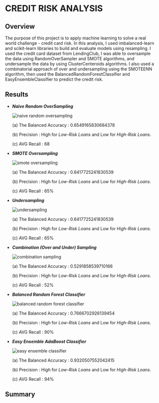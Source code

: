 # CREDIT RISK ANALYSIS

## Overview

  The purpose of this project is to apply machine learning to solve a real world challenge - credit card risk.
  In this analysis, I used imbalanced-learn and scikit-learn libraries to build and 
  evaluate models using resampling. I used the credit card dataset from LendingClub, I was 
  able to oversample the data using RandomOverSampler and SMOTE algorithms, and undersample the data
  by using ClusterCenteroids algorithms. I also used a combinatorial approach of over and undersampling
  using the SMOTEENN algorithm, then used the BalancedRandomForestClassifier and EasyEnsembleClassifier to predict
  the credit risk. 
  

## Results

   - **_Naive Random OverSampling_**
   
      ![naive random oversampling](https://user-images.githubusercontent.com/103302566/183308753-bfa5146e-982a-4067-baab-34ded81b3ccb.png)
      
      (a) The Balanced Accuracy : 0.6549165830684378
      
      (b) Precision : High for _Low-Risk Loans_ and Low for _High-Risk Loans_.
      
      (c) AVG Recall : 68
      
      

   - **_SMOTE Oversampling_**
    
       ![smote oversampling](https://user-images.githubusercontent.com/103302566/183309020-c3633c63-17c4-40ac-b602-bb3f4a1362f8.png)

      (a) The Balanced Accuracy : 0.6417725241830539
      
      (b) Precision : High for _Low-Risk Loans_ and Low for _High-Risk Loans_.
      
      (c) AVG Recall : 65%
      
      
  - **_Undersampling_**

      ![undersampling](https://user-images.githubusercontent.com/103302566/183309132-df3e404c-a4a4-4511-ad06-c56dcef9a31e.png)
      
      (a) The Balanced Accuracy : 0.6417725241830539
      
      (b) Precision : High for _Low-Risk Loans_ and Low for _High-Risk Loans_.
      
      (c) AVG Recall : 65%
      

  - **_Combination (Over and Under) Sampling_**
    
    ![combination sampling](https://user-images.githubusercontent.com/103302566/183309198-ed9ca507-6b79-41a2-9bdd-e39e69fe5979.png)
    
      (a) The Balanced Accuracy : 0.5291858539710166
      
      (b) Precision : High for _Low-Risk Loans_ and Low for _High-Risk Loans_.
      
      (c) AVG Recall : 52%


  - **_Balanced Random Forest Classifier_**

      ![balanced random forest classifier](https://user-images.githubusercontent.com/103302566/183309736-232d4808-82fa-4952-a188-ef5d3af5942e.png)
      
      (a) The Balanced Accuracy : 0.7666702926139454
      
      (b) Precision : High for _Low-Risk Loans_ and Low for _High-Risk Loans_.
      
      (c) AVG Recall : 90% 
      
      
   - **_Easy Ensemble AdaBoost Classifier_**

      ![easy ensemble classifier](https://user-images.githubusercontent.com/103302566/183309780-08dde165-6397-4c30-b6ea-e5500d138c30.png)
      
         
      (a) The Balanced Accuracy : 0.9320507552042415
      
      (b) Precision : High for _Low-Risk Loans_ and Low for _High-Risk Loans_.
      
      (c) AVG Recall : 94%   


## Summary 



